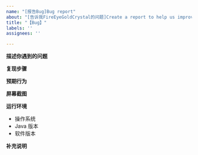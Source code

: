 ```yaml
---
name: "[报告Bug]Bug report"
about: "[告诉我FireEyeGoldCrystal的问题]Create a report to help us improve"
title: "【Bug】"
labels: ''
assignees: ''

---
```


**描述你遇到的问题**
<!-- 清晰、准确地描述你遇到了什么问题。 -->

**复现步骤**
<!-- 出现问题前进行的操作：
1. 使用...功能
2. 输入了...
3. 出现了...问题
-->

**预期行为**
<!-- 描述你预期的正确行为 -->

**屏幕截图**
<!-- 最好提供出现问题时的截图。 -->

**运行环境**
 - 操作系统 
   <!-- (例. Windows 10 21H1) -->
 - Java 版本 
   <!-- (`java -version`) (例. `java version "17.0.1" 2021-10-19 LTS`) -->
 - 软件版本 
   <!-- (例. 1.1.4_JDK8) -->

**补充说明**
<!-- 其他相关内容，如配置文件和Stacktrace -->
